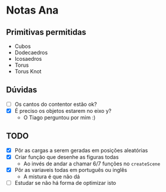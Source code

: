 # Notas Ana

## Primitivas permitidas

- Cubos
- Dodecaedros
- Icosaedros
- Torus
- Torus Knot

## Dúvidas

- [ ] Os cantos do contentor estão ok?
- [x] É preciso os objetos estarem no eixo y?
  - O Tiago perguntou por mim :)

## TODO

- [x] Pôr as cargas a serem geradas em posições aleatórias
- [x] Criar função que desenhe as figuras todas
  - Ao invés de andar a chamar 6/7 funções no `createScene`
- [x] Pôr as variaveis todas em português ou inglês
  - A mistura é que não dá
- [ ] Estudar se não há forma de optimizar isto
